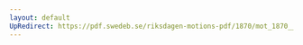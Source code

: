 ```yaml
---
layout: default
UpRedirect: https://pdf.swedeb.se/riksdagen-motions-pdf/1870/mot_1870__ak__00156/mot_1870__ak__00156_001.pdf
---
```

